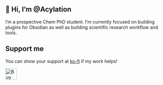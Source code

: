 ## 👋 Hi, I’m @Acylation
I’m a prospective Chem PhD student. I’m currently focused on building plugins for Obsidian as well as building scientific research workflow and tools.

<!---
Acylation/Acylation is a ✨ special ✨ repository because its `README.md` (this file) appears on your GitHub profile.
You can click the Preview link to take a look at your changes.
--->

## Support me

You can show your support at [ko-fi](https://ko-fi.com/acylation) if my work helps!

<a href='https://ko-fi.com/F1F0P1BN0' target='_blank'><img height='36' style='border:0px;height:36px;' src='https://storage.ko-fi.com/cdn/kofi1.png?v=3' border='0' alt='Buy Me a Coffee at ko-fi.com' /></a>
